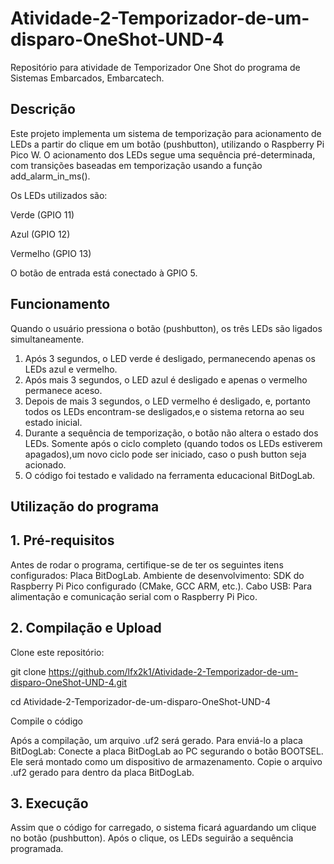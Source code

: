 # Atividade-2-Temporizador-de-um-disparo-OneShot-UND-4
Repositório para atividade de Temporizador One Shot do programa de Sistemas Embarcados, Embarcatech.

## Descrição
Este projeto implementa um sistema de temporização para acionamento de LEDs a partir do clique em um botão (pushbutton), utilizando o Raspberry Pi Pico W. O acionamento dos LEDs segue uma sequência pré-determinada, com transições baseadas em temporização usando a função add_alarm_in_ms().

Os LEDs utilizados são:

Verde (GPIO 11)

Azul (GPIO 12)

Vermelho (GPIO 13)

O botão de entrada está conectado à GPIO 5.

## Funcionamento
Quando o usuário pressiona o botão (pushbutton), os três LEDs são ligados simultaneamente.
1) Após 3 segundos, o LED verde é desligado, permanecendo apenas os LEDs azul e vermelho.
2) Após mais 3 segundos, o LED azul é desligado e apenas o vermelho permanece aceso.
3) Depois de mais 3 segundos, o LED vermelho é desligado, e, portanto todos os LEDs encontram-se desligados,e o sistema retorna ao seu estado inicial.
4) Durante a sequência de temporização, o botão não altera o estado dos LEDs. Somente após o ciclo completo (quando todos os LEDs estiverem apagados),um novo ciclo pode ser iniciado, caso o push button seja acionado.
5) O código foi testado e validado na ferramenta educacional BitDogLab.

## Utilização do programa

## 1. Pré-requisitos
Antes de rodar o programa, certifique-se de ter os seguintes itens configurados:
Placa BitDogLab.
Ambiente de desenvolvimento: SDK do Raspberry Pi Pico configurado (CMake, GCC ARM, etc.).
Cabo USB: Para alimentação e comunicação serial com o Raspberry Pi Pico.

## 2. Compilação e Upload
Clone este repositório:

git clone https://github.com/lfx2k1/Atividade-2-Temporizador-de-um-disparo-OneShot-UND-4.git

cd Atividade-2-Temporizador-de-um-disparo-OneShot-UND-4

Compile o código

Após a compilação, um arquivo .uf2 será gerado. Para enviá-lo a placa BitDogLab:
Conecte a placa BitDogLab ao PC segurando o botão BOOTSEL.
Ele será montado como um dispositivo de armazenamento.
Copie o arquivo .uf2 gerado para dentro da placa BitDogLab.

## 3. Execução
Assim que o código for carregado, o sistema ficará aguardando um clique no botão (pushbutton).
Após o clique, os LEDs seguirão a sequência programada.
